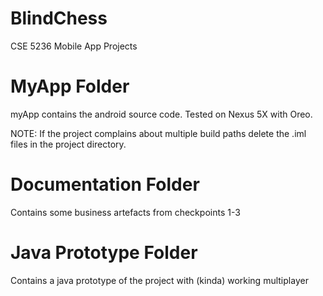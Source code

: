# BlindChess
CSE 5236 Mobile App Projects

# MyApp Folder
myApp contains the android source code.  Tested on Nexus 5X with Oreo.

NOTE: If the project complains about multiple build paths delete the .iml files in the project directory.

# Documentation Folder
Contains some business artefacts from checkpoints 1-3

# Java Prototype Folder 
Contains a java prototype of the project with (kinda) working multiplayer
